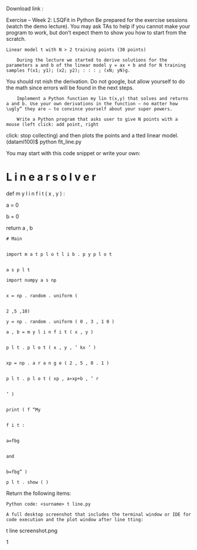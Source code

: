 Download link : 

Exercise – Week 2: LSQFit in Python
Be prepared for the exercise sessions (watch the demo lecture). You may ask TAs to help if you cannot make your program to work, but don’t expect them to show you how to start from the scratch.

    Linear model t with N > 2 training points (30 points)

        During the lecture we started to derive solutions for the parameters a and b of the linear model y = ax + b and for N training samples f(x1; y1); (x2; y2); : : : ; (xN; yN)g.

You should rst nish the derivation. Do not google, but allow yourself to do the math since errors will be found in the next steps.

        Implement a Python function my lin t(x,y) that solves and returns a and b. Use your own derivations in the function – no matter how \ugly” they are – to convince yourself about your super powers.

        Write a Python program that asks user to give N points with a mouse (left click: add point, right

click: stop collecting) and then plots the points and a tted linear model. (dataml100)$ python fit_line.py

You may start with this code snippet or write your own:

# L i n e a r s o l v e r

def m y l i n f i t ( x , y ) :

a = 0

b = 0

return a , b

    # Main
    				

    import m a t p l o t l i b . p y p l o t
    	

    a s p l t

    import numpy a s np
    				

    x = np . random . uniform (
    	

    2 ,5 ,10)

    y = np . random . uniform ( 0 , 3 , 1 0 )

    a , b = m y l i n f i t ( x , y )
    				

    p l t . p l o t ( x , y , ’ kx ’ )
    				

    xp = np . a r a n g e ( 2 , 5 , 0 . 1 )
    			

    p l t . p l o t ( xp , a∗xp+b , ’ r
    	

    ’ )
    			

    print ( f “My
    		

    f i t :
    		

    a=fbg
    		

    and
    			

    b=fbg” )

    p l t . show ( )
    				

Return the following items:

    Python code: <surname> t line.py

    A full desktop screenshot that includes the terminal window or IDE for code execution and the plot window after line tting:

<surname> t line screenshot.png

1

